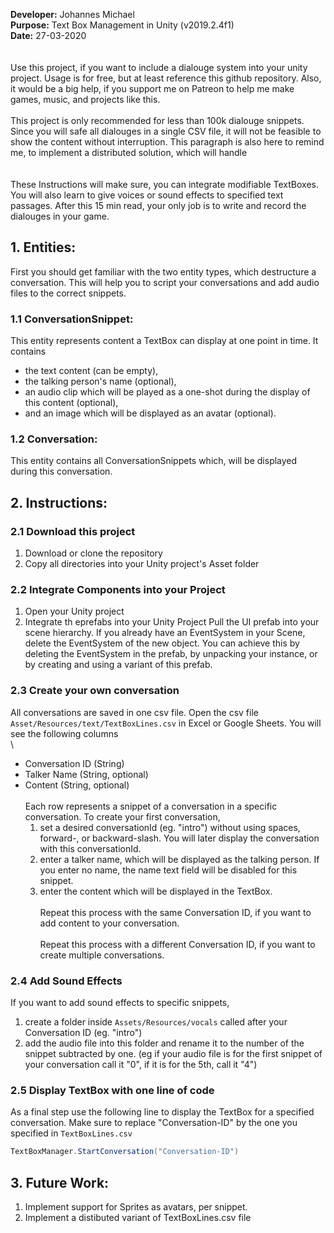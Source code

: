 **Developer:** Johannes Michael\
**Purpose:** Text Box Management in Unity (v2019.2.4f1)\
**Date:** 27-03-2020\
\
\
Use this project, if you want to include a dialouge system into your unity project. 
Usage is for free, but at least reference this github repository.
Also, it would be a big help, if you support me on Patreon to help me make games, music, and projects like this.
\
\
This project is only recommended for less than 100k dialouge snippets.
Since you will safe all dialouges in a single CSV file, it will not be feasible to show the content without interruption.
This paragraph is also here to remind me, to implement a distributed solution, which will handle  
\
\
These Instructions will make sure, you can integrate modifiable TextBoxes.
You will also learn to give voices or sound effects to specified text passages.
After this 15 min read, your only job is to write and record the dialouges in your game.
## 1. Entities:
First you should get familiar with the two entity types, which destructure a conversation.
This will help you to script your conversations and add audio files to the correct snippets.
### 1.1 ConversationSnippet:
This entity represents content a TextBox can display at one point in time.
It contains 
- the text content (can be empty),
- the talking person's name (optional),
- an audio clip which will be played as a one-shot during the display of this content (optional),
- and an image which will be displayed as an avatar (optional).
### 1.2 Conversation:
This entity contains all ConversationSnippets which, will be displayed during this conversation.
## 2. Instructions:
### 2.1 Download this project
1. Download or clone the repository
2. Copy all directories into your Unity project's Asset folder
### 2.2 Integrate Components into your Project
1. Open your Unity project
2. Integrate th eprefabs into your Unity Project
Pull the UI prefab into your scene hierarchy.
If you already have an EventSystem in your Scene, delete the EventSystem of the new object.
You can achieve this by deleting the EventSystem in the prefab, by unpacking your instance, or by creating and using a variant of this prefab.
### 2.3 Create your own conversation
All conversations are saved in one csv file.
Open the csv file `Asset/Resources/text/TextBoxLines.csv` in Excel or Google Sheets.
You will see the following columns 
\
\
- Conversation ID (String)
- Talker Name (String, optional)
- Content (String, optional)
\
\
Each row represents a snippet of a conversation in a specific conversation.
To create your first conversation, 
	1. set a desired conversationId (eg. "intro") without using spaces, forward-, or backward-slash.
	   You will later display the conversation with this conversationId.
	2. enter a talker name, which will be displayed as the talking person.
	   If you enter no name, the name text field will be disabled for this snippet.
	3. enter the content which will be displayed in the TextBox.
\
\
Repeat this process with the same Conversation ID, if you want to add content to your conversation.
\
\
Repeat this process with a different Conversation ID, if you want to create multiple conversations.
### 2.4 Add Sound Effects
If you want to add sound effects to specific snippets,
1. create a folder inside `Assets/Resources/vocals` called after your Conversation ID (eg. "intro")
2. add the audio file into this folder and rename it to the number of the snippet subtracted by one.
(eg if your audio file is for the first snippet of your conversation call it "0", if it is for the 5th, call it "4")
### 2.5 Display TextBox with one line of code
As a final step use the following line to display the TextBox for a specified conversation. Make sure to replace "Conversation-ID" by the one you specified in `TextBoxLines.csv`

```C#
TextBoxManager.StartConversation("Conversation-ID")
```

## 3. Future Work:
1. Implement support for Sprites as avatars, per snippet.
2. Implement a distibuted variant of TextBoxLines.csv file
